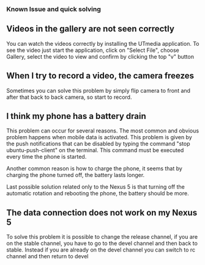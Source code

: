 ### Known Issue and quick solving
 
 
## Videos in the gallery are not seen correctly

You can watch the videos correctly by installing the UTmedia application.
To see the video just start the application, click on "Select File", choose Gallery, select the video to view and confirm by clicking the top "v" button


## When I try to record a video, the camera freezes

Sometimes you can solve this problem by simply flip camera to front and after that back to back camera, so start to record.


## I think my phone has a battery drain

This problem can occur for several reasons.
The most common and obvious problem happens when mobile data is activated. This problem is given by the push notifications that can be disabled by typing the command "stop ubuntu-push-client" on the terminal. This command must be executed every time the phone is started.

Another common reason is how to charge the phone, it seems that by charging the phone turned off, the battery lasts longer.

Last possible solution related only to the Nexus 5 is that turning off the automatic rotation and rebooting the phone, the battery should be more.


## The data connection does not work on my Nexus 5

To solve this problem it is possible to change the release channel, if you are on the stable channel, you have to go to the devel channel and then back to stable. Instead if you are already on the devel channel you can switch to rc channel and then return to devel

